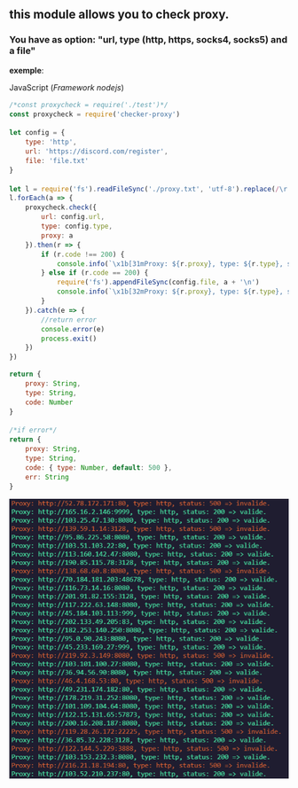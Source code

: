 ## this module allows you to check proxy.

### You have as option: "url, type (http, https, socks4, socks5) and a file"

__exemple__:

JavaScript (_Framework nodejs_)
```js
/*const proxycheck = require('./test')*/
const proxycheck = require('checker-proxy')

let config = {
    type: 'http',
    url: 'https://discord.com/register',
    file: 'file.txt'
}

let l = require('fs').readFileSync('./proxy.txt', 'utf-8').replace(/\r|\"/gi, '').split("\n")
l.forEach(a => {
    proxycheck.check({
        url: config.url,
        type: config.type,
        proxy: a
    }).then(r => {
        if (r.code !== 200) {
            console.info(`\x1b[31mProxy: ${r.proxy}, type: ${r.type}, status: ${r.code} => invalide.\x1b[0m`)
        } else if (r.code == 200) {
            require('fs').appendFileSync(config.file, a + '\n')
            console.info(`\x1b[32mProxy: ${r.proxy}, type: ${r.type}, status: ${r.code} => valide.\x1b[0m`)
        }
    }).catch(e => {
    	//return error
        console.error(e)
        process.exit()
    })
})
```

```js
return {
    proxy: String,
    type: String,
    code: Number
}

/*if error*/
return {
    proxy: String,
    type: String,
    code: { type: Number, default: 500 },
    err: String
}
```

![ScreenShot](screen/Capture.PNG)
